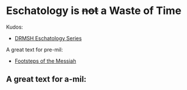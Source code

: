 # Eschatology is ~~not~~ a Waste of Time

Kudos:
- [DRMSH Eschatology Series](https://drmsh.com/eschatology-discussion/)


A great text for pre-mil:
- [Footsteps of the Messiah]()

A great text for a-mil:
- 

